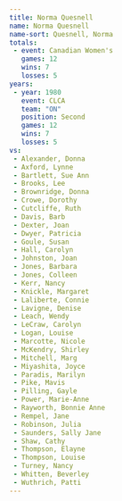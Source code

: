 ```yaml
---
title: Norma Quesnell
name: Norma Quesnell
name-sort: Quesnell, Norma
totals:
 - event: Canadian Women's
   games: 12
   wins: 7
   losses: 5
years:
 - year: 1980
   event: CLCA
   team: "ON"
   position: Second
   games: 12
   wins: 7
   losses: 5
vs:
 - Alexander, Donna
 - Axford, Lynne
 - Bartlett, Sue Ann
 - Brooks, Lee
 - Brownridge, Donna
 - Crowe, Dorothy
 - Cutcliffe, Ruth
 - Davis, Barb
 - Dexter, Joan
 - Dwyer, Patricia
 - Goule, Susan
 - Hall, Carolyn
 - Johnston, Joan
 - Jones, Barbara
 - Jones, Colleen
 - Kerr, Nancy
 - Knickle, Margaret
 - Laliberte, Connie
 - Lavigne, Denise
 - Leach, Wendy
 - LeCraw, Carolyn
 - Logan, Louise
 - Marcotte, Nicole
 - McKendry, Shirley
 - Mitchell, Marg
 - Miyashita, Joyce
 - Paradis, Marilyn
 - Pike, Mavis
 - Pilling, Gayle
 - Power, Marie-Anne
 - Rayworth, Bonnie Anne
 - Rempel, Jane
 - Robinson, Julia
 - Saunders, Sally Jane
 - Shaw, Cathy
 - Thompson, Elayne
 - Thompson, Louise
 - Turney, Nancy
 - Whitten, Beverley
 - Wuthrich, Patti
---
```

